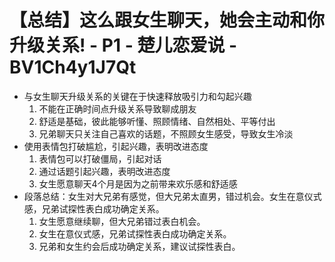 # 【总结】这么跟女生聊天，她会主动和你升级关系! - P1 - 楚儿恋爱说 - BV1Ch4y1J7Qt

-   与女生聊天升级关系的关键在于快速释放吸引力和勾起兴趣
    1.  不能在正确时间点升级关系导致聊成朋友
    2.  舒适是基础，彼此能够听懂、照顾情绪、自然相处、平等付出
    3.  兄弟聊天只关注自己喜欢的话题，不照顾女生感受，导致女生冷淡
-   使用表情包打破尴尬，引起兴趣，表明改进态度
    1.  表情包可以打破僵局，引起对话
    2.  通过话题引起兴趣，表明改进态度
    3.  女生愿意聊天4个月是因为之前带来欢乐感和舒适感
-   段落总结：女生对大兄弟有感觉，但大兄弟太直男，错过机会。女生在意仪式感，兄弟试探性表白成功确定关系。
    1.  女生愿意继续聊，但大兄弟错过表白机会。
    2.  女生在意仪式感，兄弟试探性表白成功确定关系。
    3.  兄弟和女生约会后成功确定关系，建议试探性表白。
